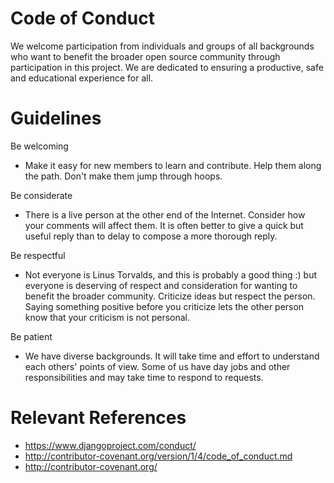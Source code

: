 # Code of Conduct

We welcome participation from individuals and groups of all backgrounds who want to benefit the broader open source community
through participation in this project. We are dedicated to ensuring a productive, safe and educational experience for all.

# Guidelines

Be welcoming
* Make it easy for new members to learn and contribute. Help them along the path. Don't make them jump through hoops.

Be considerate
* There is a live person at the other end of the Internet. Consider how your comments will affect them. It is often better to give a quick but useful reply than to delay to compose a more thorough reply.

Be respectful
* Not everyone is Linus Torvalds, and this is probably a good thing :) but everyone is deserving of respect and consideration for wanting to benefit the broader community. Criticize ideas but respect the person. Saying something positive before you criticize lets the other person know that your criticism is not personal.

Be patient
* We have diverse backgrounds. It will take time and effort to understand each others' points of view. Some of us have day jobs and other responsibilities and may take time to respond to requests.

# Relevant References
* https://www.djangoproject.com/conduct/
* http://contributor-covenant.org/version/1/4/code_of_conduct.md
* http://contributor-covenant.org/
